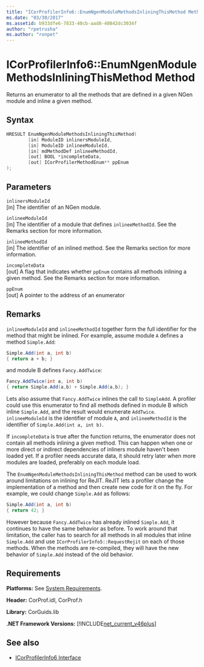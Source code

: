 ```yaml
---
title: "ICorProfilerInfo6::EnumNgenModuleMethodsInliningThisMethod Method"
ms.date: "03/30/2017"
ms.assetid: b933dfe6-7833-40cb-aad8-40842dc3034f
author: "rpetrusha"
ms.author: "ronpet"
---
```

# ICorProfilerInfo6::EnumNgenModuleMethodsInliningThisMethod Method

Returns an enumerator to all the methods that are defined in a given NGen module and inline a given method.

## Syntax

```cpp
HRESULT EnumNgenModuleMethodsInliningThisMethod(
        [in] ModuleID inlinersModuleId,
        [in] ModuleID inlineeModuleId,
        [in] mdMethodDef inlineeMethodId,
        [out] BOOL *incompleteData,
        [out] ICorProfilerMethodEnum** ppEnum
);
```

## Parameters

`inlinersModuleId`\
[in] The identifier of an NGen module.

`inlineeModuleId`\
[in] The identifier of a module that defines `inlineeMethodId`. See the Remarks section for more information.

`inlineeMethodId`\
[in] The identifier of an inlined method. See the Remarks section for more information.

`incompleteData`\
[out] A flag that indicates whether `ppEnum` contains all methods inlining a given method.  See the Remarks section for more information.

`ppEnum`\
[out] A pointer to the address of an enumerator

## Remarks

`inlineeModuleId` and `inlineeMethodId` together form the full identifier for the method that might be inlined. For example, assume module `A` defines a method `Simple.Add`:

```csharp
Simple.Add(int a, int b)
{ return a + b; }
```

and module B defines `Fancy.AddTwice`:

```csharp
Fancy.AddTwice(int a, int b)
{ return Simple.Add(a,b) + Simple.Add(a,b); }
```

Lets also assume that `Fancy.AddTwice` inlines the call to `SimpleAdd`. A profiler could use this enumerator to find all methods defined in module B which inline `Simple.Add`, and the result would enumerate `AddTwice`.  `inlineeModuleId` is the identifier of module `A`, and `inlineeMethodId` is the identifier of `Simple.Add(int a, int b)`.

If `incompleteData` is true after the function returns, the enumerator does not contain all methods inlining a given method. This can happen when one or more direct or indirect dependencies of inliners module haven't been loaded yet. If a profiler needs accurate data, it should retry later when more modules are loaded, preferably on each module load.

The `EnumNgenModuleMethodsInliningThisMethod` method can be used to work around limitations on inlining for ReJIT. ReJIT lets a profiler change the implementation of a method and then create new code for it on the fly. For example, we could change `Simple.Add` as follows:

```csharp
Simple.Add(int a, int b)
{ return 42; }
```

However because `Fancy.AddTwice` has already inlined `Simple.Add`, it continues to have the same behavior as before. To work around that limitation, the caller has to search for all methods in all modules that inline `Simple.Add` and use `ICorProfilerInfo5::RequestRejit` on each of those methods. When the methods are re-compiled, they will have the new behavior of `Simple.Add` instead of the old behavior.

## Requirements

**Platforms:** See [System Requirements](../../../../docs/framework/get-started/system-requirements.md).

**Header:** CorProf.idl, CorProf.h

**Library:** CorGuids.lib

**.NET Framework Versions:** [!INCLUDE[net_current_v46plus](../../../../includes/net-current-v46plus-md.md)]

## See also

- [ICorProfilerInfo6 Interface](icorprofilerinfo6-interface.md)